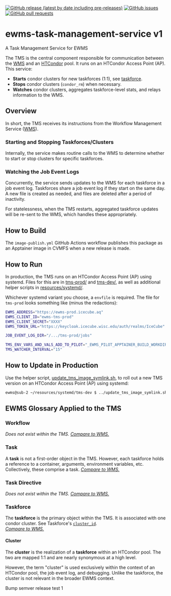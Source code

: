 <!--- Top of README Badges (automated) --->
[![GitHub release (latest by date including pre-releases)](https://img.shields.io/github/v/release/Observation-Management-Service/ewms-task-management-service?include_prereleases)](https://github.com/Observation-Management-Service/ewms-task-management-service/) [![GitHub issues](https://img.shields.io/github/issues/Observation-Management-Service/ewms-task-management-service)](https://github.com/Observation-Management-Service/ewms-task-management-service/issues?q=is%3Aissue+sort%3Aupdated-desc+is%3Aopen) [![GitHub pull requests](https://img.shields.io/github/issues-pr/Observation-Management-Service/ewms-task-management-service)](https://github.com/Observation-Management-Service/ewms-task-management-service/pulls?q=is%3Apr+sort%3Aupdated-desc+is%3Aopen)
<!--- End of README Badges (automated) --->

# ewms-task-management-service v1

A Task Management Service for EWMS

The TMS is the central component responsible for communication between the [WMS](https://github.com/Observation-Management-Service/ewms-workflow-management-service) and an [HTCondor](https://htcondor.org/) pool. It runs on an HTCondor Access Point (AP). This service:

- **Starts** condor clusters for new taskforces (1:1), see [taskforce](#taskforce).
- **Stops** condor clusters (`condor_rm`) when necessary.
- **Watches** condor clusters, aggregates taskforce-level stats, and relays information to the WMS.

## Overview

In short, the TMS receives its instructions from the Workflow Management Service ([WMS](https://github.com/Observation-Management-Service/ewms-workflow-management-service)).

### Starting and Stopping Taskforces/Clusters

Internally, the service makes routine calls to the WMS to determine whether to start or stop clusters for specific taskforces.

### Watching the Job Event Logs

Concurrently, the service sends updates to the WMS for each taskforce in a job event log. Taskforces share a job event log if they start on the same day. A new file is created as needed, and files are deleted after a period of inactivity.

For statelessness, when the TMS restarts, aggregated taskforce updates will be re-sent to the WMS, which handles these appropriately.

## How to Build

The `image-publish.yml` GitHub Actions workflow publishes this package as an Apptainer image in CVMFS when a new release is made.

## How to Run

In production, the TMS runs on an HTCondor Access Point (AP) using systemd. Files for this are in [tms-prod/](./resources/systemd/tms-prod) and [tms-dev/](./resources/systemd/tms-dev), as well as additional helper scripts in [resources/systemd/](./resources/systemd/).

Whichever systemd variant you choose, a `envfile` is required. The file for `tms-prod` looks something like (minus the redactions):

```bash
EWMS_ADDRESS="https://ewms-prod.icecube.aq"
EWMS_CLIENT_ID="ewms-tms-prod"
EWMS_CLIENT_SECRET="XXXX"
EWMS_TOKEN_URL="https://keycloak.icecube.wisc.edu/auth/realms/IceCube"

JOB_EVENT_LOG_DIR="/.../tms-prod/jobs"

TMS_ENV_VARS_AND_VALS_ADD_TO_PILOT="_EWMS_PILOT_APPTAINER_BUILD_WORKDIR=/srv/var_tmp/"
TMS_WATCHER_INTERVAL="15"
```

## How to Update in Production

Use the helper script, [update_tms_image_symlink.sh](resources/systemd/update_tms_image_symlink.sh), to roll out a new TMS version on an HTCondor Access Point (AP) using systemd:

```bash
ewms@sub-2 ~/resources/systemd/tms-dev $ ../update_tms_image_symlink.sh v1.2.3
```

## EWMS Glossary Applied to the TMS

### Workflow

_Does not exist within the TMS._ _[Compare to WMS.](https://github.com/Observation-Management-Service/ewms-workflow-management-service#workflow)_

### Task

A **task** is not a first-order object in the TMS. However, each taskforce holds a reference to a container, arguments, environment variables, etc. Collectively, these comprise a task. _[Compare to WMS.](https://github.com/Observation-Management-Service/ewms-workflow-management-service#task)_

### Task Directive

_Does not exist within the TMS._ _[Compare to WMS.](https://github.com/Observation-Management-Service/ewms-workflow-management-service#task-directive)_

### Taskforce

The **taskforce** is the primary object within the TMS. It is associated with one condor cluster. See Taskforce's [`cluster_id`](https://github.com/Observation-Management-Service/ewms-workflow-management-service/blob/main/Docs/Models/TaskforceObject.md).  
_[Compare to WMS.](https://github.com/Observation-Management-Service/ewms-workflow-management-service#taskforce)_

#### Cluster

The **cluster** is the realization of a **taskforce** within an HTCondor pool. The two are mapped 1:1 and are nearly synonymous at a high level.

However, the term "cluster" is used exclusively within the context of an HTCondor pool, the job event log, and debugging. Unlike the taskforce, the cluster is not relevant in the broader EWMS context.

Bump semver release test 1
